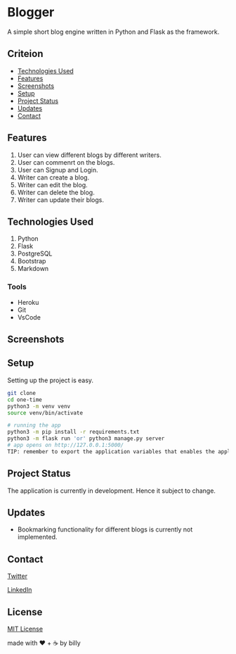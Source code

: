 # Blogger

A simple short blog engine written in Python and Flask as the framework.

## Criteion

- [Technologies Used](#technologies-used)
- [Features](#features)
- [Screenshots](#screenshots)
- [Setup](#setup)
- [Project Status](#project-status)
- [Updates](#updates)
- [Contact](#contact)

## Features
1. User can view different blogs by different writers.
2. User can commenrt on the blogs.
3. User can Signup and Login.
4. Writer can create a blog.
5. Writer can edit the blog.
6. Writer can delete the blog.
7. Writer can update their blogs.


## Technologies Used
1. Python
2. Flask
3. PostgreSQL
4. Bootstrap
5. Markdown

### Tools
- Heroku
- Git
- VsCode

## Screenshots




## Setup
Setting up the project is easy.
```bash
git clone 
cd one-time
python3 -m venv venv
source venv/bin/activate

# running the app
python3 -m pip install -r requirements.txt
python3 -m flask run 'or' python3 manage.py server
# app opens on http://127.0.0.1:5000/
TIP: remember to export the application variables that enables the application enine to start.
```

## Project Status
The application is currently in development. Hence it subject to change.

## Updates
- Bookmarking functionality for different blogs is currently not implemented.


## Contact
[Twitter](https://twitter.com/billyndirangu)

[LinkedIn](https://www.linkedin.com/in/willbeckh-ndirangu)


## License
[MIT License](LICENSE)

made with ❤️ + ☕ by billy